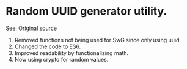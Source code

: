 # Random UUID generator utility.

See: [Original source](http://www.broofa.com/Tools/Math.uuid.js)

1) Removed functions not being used for SwG since only using uuid.
2) Changed the code to ES6.
3) Improved readability by functionalizing math.
4) Now using crypto for random values.

